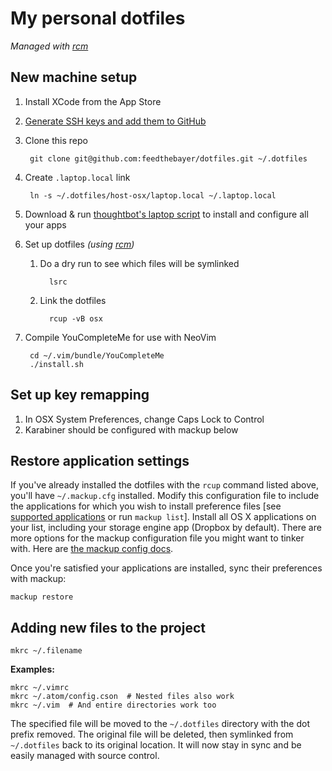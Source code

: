 # My personal dotfiles

*Managed with [rcm][]*

## New machine setup

1. Install XCode from the App Store
1. [Generate SSH keys and add them to GitHub](https://help.github.com/articles/generating-ssh-keys/)
1. Clone this repo

        git clone git@github.com:feedthebayer/dotfiles.git ~/.dotfiles

1. Create `.laptop.local` link

        ln -s ~/.dotfiles/host-osx/laptop.local ~/.laptop.local

1. Download & run [thoughtbot's laptop script][] to install and configure all your apps
1. Set up dotfiles *(using [rcm][])*
   1. Do a dry run to see which files will be symlinked

            lsrc

   1. Link the dotfiles

            rcup -vB osx

1. Compile YouCompleteMe for use with NeoVim

        cd ~/.vim/bundle/YouCompleteMe
        ./install.sh


## Set up key remapping

1. In OSX System Preferences, change Caps Lock to Control
1. Karabiner should be configured with mackup below

## Restore application settings

If you've already installed the dotfiles with the `rcup` command listed above,
you'll have `~/.mackup.cfg` installed. Modify this configuration file to include
the applications for which you wish to install preference files [see
[supported applications][] or run `mackup list`]. Install all OS X applications
on your list, including your storage engine app (Dropbox by default). There
are more options for the mackup configuration file you might want to tinker
with. Here are [the mackup config docs][].

Once you're satisfied your applications are installed, sync their preferences
with mackup:

```
mackup restore
```

## Adding new files to the project

```
mkrc ~/.filename
```

**Examples:**

```
mkrc ~/.vimrc
mkrc ~/.atom/config.cson  # Nested files also work
mkrc ~/.vim  # And entire directories work too
```

The specified file will be moved to the `~/.dotfiles` directory with the
dot prefix removed. The original file will be deleted,
then symlinked from `~/.dotfiles` back to its original location.
It will now stay in sync and be easily managed with source control.


[rcm]: https://github.com/thoughtbot/rcm
[thoughtbot's laptop script]: https://github.com/thoughtbot/laptop#install
[mackup]: https://github.com/lra/mackup
[supported applications]: https://github.com/lra/mackup#supported-applications
[the mackup config docs]: https://github.com/lra/mackup/blob/master/doc/README.md

